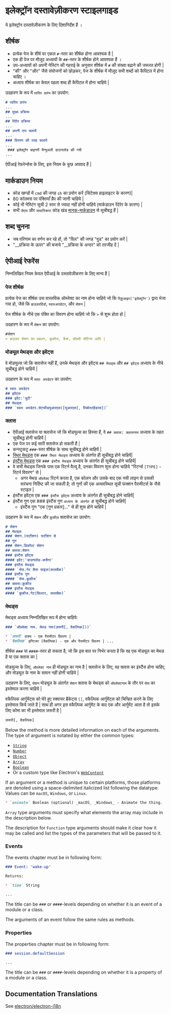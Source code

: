# इलेक्ट्रॉन दस्तावेज़ीकरण स्टाइलगाइड

ये इलेक्ट्रॉन दस्तावेज़ीकरण के लिए दिशानिर्देश हैं ।

## शीर्षक

* प्रत्येक पेज के शीर्ष पर एकल `#`-स्तर का शीर्षक होना आवश्यक है |
* एक ही पेज पर मौज़ूद अध्यायों के `##`-स्तर के शीर्षक होने आवश्यक हैं ।
* उप-अध्यायों को अपनी नेस्टिंग की गहराई के अनुसार शीर्षक में `#` की संख्या बढ़ाने की जरूरत होगी |
* "की" और "और" जैसे संयोजनों को छोड़कर, पेज के शीर्षक में मौज़ूद सभी शब्दों को कैपिटल में होना चाहिए ।
* अध्याय शीर्षक का केवल पहला शब्द ही कैपिटल में होना चाहिये |

उदहारण के रूप में `त्वरित प्रारंभ` का उपयोग:

```markdown
# त्वरित प्रारंभ 
... 
## मुख्य प्रक्रिया
... 
## रेंदेरेर प्रक्रिया
... 
## अपनी एप्प चलायें 
... 
### वितरण की तरह चलायें 
...
 ### इलेक्ट्रॉन बाइनरी मैन्युअली डाउनलोड की गयी
...
```

ऐपीआई रेफरेन्सेस के लिए, इस नियम के कुछ अपवाद हैं |

## मार्कडाउन नियम

* कोड खण्डों में `cmd` की जगह `sh` का प्रयोग करें (सिंटेक्स हाइलाइटर के कारण)|
* 80 कॉलमस पर पंक्तियाँ व्रैप की जानी चाहिये |
* कोई भी नेस्टिंग सूची 2 स्तर से ज्यादा नहीं होनी चाहिये (मार्कडाउन रेंदेरेर के कारण) |
* सभी `जेएस` और `जावास्क्रिप्ट` कोड खंड [मानक-मार्कडाउन](http://npm.im/standard-markdown) से सूचीबद्ध हैं |

## शब्द चुनना

* जब परिणाम का वर्णन कर रहे हों, तो "विल" की जगह "वुड" का प्रयोग करें |
* "__प्रक्रिया के ऊपर" की बजाये "__प्रक्रिया के अन्दर" को तरजीह दें |

## ऐपीआई रेफरेंस

निम्नलिखित नियम केवल ऐपीआई के दस्तावेज़ीकरण के लिए मान्य हैं |

### पेज शीर्षक

प्रत्येक पेज का शीर्षक उस वास्तविक ऑब्जेक्ट का नाम होना चाहिये जो कि `रिक़ुआइर('इलेक्ट्रॉन')` द्वारा भेजा गया हो, जैसे कि `ब्राउज़रविंडो`, `स्वतःअपडेटर`, और `सेशन` |

पेज शीर्षक के नीचे एक पंक्ति का विवरण होना चाहिये जो कि `>` से शुरू होता हो |

उदहारण के रूप में `सेशन` का उपयोग:

```markdown
#सेशन
> ब्राउज़र सेशन का प्रबंधन, कूकीज, कैश, प्रॉक्सी सेटिंग्स आदि |
```

### मोड्यूल मेथड्स और इवेंट्स

वे मोडयुल्स जो कि क्लासेज नहीं हैं, उनके मेथड्स और इवेंट्स `## मेथड्स` और `## इवेंट्स` अध्याय के नीचे सूचीबद्ध होने चाहियें |

उदहारण के रूप में `स्वतः अपडेटर` का उपयोग:

```markdown
# स्वतः अपडेटर 
## इवेंट्स 
### इवेंट:'त्रुटी' 
## मेथड्स 
### `स्वतः अपडेटर.सेटफीडयुआरएल([युआरएल[, रिक्वेस्टहैडरस])`
```

### क्लास

* ऐपीआई क्लासेज या क्लासेज जो कि मोडयुल्स का हिस्सा हैं, वे `## क्लास: क्लासनाम` अध्याय के तहत सूचीबद्ध होनी चाहियें |
* एक पेज पर कई सारी क्लासेज हो सकती हैं |
* कन्स्ट्रकट्र `###`-स्तर शीर्षक के साथ सूचीबद्ध होने चाहियें |
* [स्थिर मेथड्स](https://developer.mozilla.org/en-US/docs/Web/JavaScript/Reference/Classes/static) एक `### स्थिर मेथड्स` अध्याय के अंतर्गत ही सूचीबद्ध होने चाहियें|
* [इंस्टैंस मेथड्स](https://developer.mozilla.org/en-US/docs/Web/JavaScript/Reference/Classes#Prototype_methods) एक `### इंस्टैंस मेथड्स` अध्याय के अंतर्गत ही सूचीबद्ध होने चाहियें|
* वे सभी मेथड्स जिनके पास एक रिटर्न वैल्यू है, उनका विवरण शुरू होना चाहिये "रिटर्न्स `[TYPE]` - रिटर्न विवरण" से | 
  * अगर मेथड `ऑब्जेक्ट` रिटर्न करता है, एक कोलन और उसके बाद एक नयी लाइन से उसकी सरंचना निर्दिष्ट की जा सकती है; तो गुणों की एक अव्यवस्थित सूची फंक्शन पैरामीटर्स के जैसे स्टाइल |
* इंस्टैंस इवेंट्स एक `### इंस्टैंस इवेंट्स` अध्याय के अंतर्गत ही सूचीबद्ध होने चाहियें|
* इंस्टैंस गुण एक ### इंस्टैंस गुण `अध्याय के अंतर्गत ही` सूचीबद्ध होने चाहियें| 
  * इंस्टैंस गुण "एक [गुण प्रकार]..." से ही शुरू होने चाहियें |

उदहारण के रूप में `सेशन` और `कूकीज़` क्लासेज का उपयोग:

```markdown
# सेशन 
## मेथड्स 
### सेशन.(पार्टीशन) पार्टीशन से 
## गुण 
### सेशन.डिफ़ॉल्ट सेशन 
## क्लास:सेशन 
### इंस्टैंस इवेंट्स 
#### इवेंट:'डाउनलोड-करूँगा' 
### इंस्टैंस मेथड्स 
#### `सेस.गेट कैश साइज़(कालबैक)` 
### इंस्टैंस गुण
#### `सेस.कूकीज` 
## क्लास:कूकीज 
### इंस्टैंस मेथड्स 
#### `कूकीज.गेट(फ़िल्टर, कालबैक)`
```

### मेथड्स

मेथड्स अध्याय निम्नलिखित रूप में होना चाहिये:

```markdown
### `ऑब्जेक्ट नाम. मेथड नाम(ज़रूरी[, वैकल्पिक]))` 

* `ज़रूरी` वाक्य - एक पैरामीटर विवरण | 
* `वैकल्पिक` इन्टिजर (वैकल्पिक) - एक और पैरामीटर विवरण | ...
```

शीर्षक `###` या `####`-स्तर हो सकता है, जो कि इस बात पर निर्भर करता है कि वह एक मोड्यूल का मेथड है या एक क्लास का |

मोडयुल्स के लिए, `ऑब्जेक्ट नाम` ही मोड्यूल का नाम है | क्लासेज के लिए, वह क्लास का इंस्टैंस होना चाहिए, और मोड्यूल के नाम के समान नहीं होनी चाहिये |

उदाहरण के लिए, `सेशन` मोड्यूल के अंतर्गत `सेशन` क्लास के मेथड्स को `ऑब्जेक्टनाम` के तौर पर `सेस` का इस्तेमाल करना चाहिये |

वकैल्पिक आर्गुमेंट्स को घेरे हुए स्क्वायर ब्रैकेट्स `[]`, वकैल्पिक आर्गुमेंट्स को चिन्हित करने के लिए इस्तेमाल किये जाते हैं | साथ ही अगर इस वकैल्पिक आर्गुमेंट के बाद एक और आर्गुमेंट आता है तो इसके लिए कोमा का भी इस्तेमाल ज़रूरी है |

```sh
ज़रूरी[, वैकल्पिक]
```

Below the method is more detailed information on each of the arguments. The type of argument is notated by either the common types:

* [`String`](https://developer.mozilla.org/en-US/docs/Web/JavaScript/Reference/Global_Objects/String)
* [`Number`](https://developer.mozilla.org/en-US/docs/Web/JavaScript/Reference/Global_Objects/Number)
* [`Object`](https://developer.mozilla.org/en-US/docs/Web/JavaScript/Reference/Global_Objects/Object)
* [`Array`](https://developer.mozilla.org/en-US/docs/Web/JavaScript/Reference/Global_Objects/Array)
* [`Boolean`](https://developer.mozilla.org/en-US/docs/Web/JavaScript/Reference/Global_Objects/Boolean)
* Or a custom type like Electron's [`WebContent`](api/web-contents.md)

If an argument or a method is unique to certain platforms, those platforms are denoted using a space-delimited italicized list following the datatype. Values can be `macOS`, `Windows`, or `Linux`.

```markdown
* `animate` Boolean (optional) _macOS_ _Windows_ - Animate the thing.
```

`Array` type arguments must specify what elements the array may include in the description below.

The description for `Function` type arguments should make it clear how it may be called and list the types of the parameters that will be passed to it.

### Events

The events chapter must be in following form:

```markdown
### Event: 'wake-up'

Returns:

* `time` String

...
```

The title can be `###` or `####`-levels depending on whether it is an event of a module or a class.

The arguments of an event follow the same rules as methods.

### Properties

The properties chapter must be in following form:

```markdown
### session.defaultSession

...
```

The title can be `###` or `####`-levels depending on whether it is a property of a module or a class.

## Documentation Translations

See [electron/electron-i18n](https://github.com/electron/electron-i18n#readme)